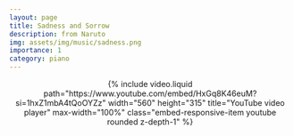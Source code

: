 ```yaml
---
layout: page
title: Sadness and Sorrow
description: from Naruto
img: assets/img/music/sadness.png
importance: 1
category: piano
---
```



<div  class="container-fluid" align="center" >
    {% include video.liquid path="https://www.youtube.com/embed/HxGq8K46euM?si=1hxZ1mbA4tQoOYZz" width="560" height="315" title="YouTube video player" max-width="100%" class="embed-responsive-item youtube rounded z-depth-1" %}
</div>


